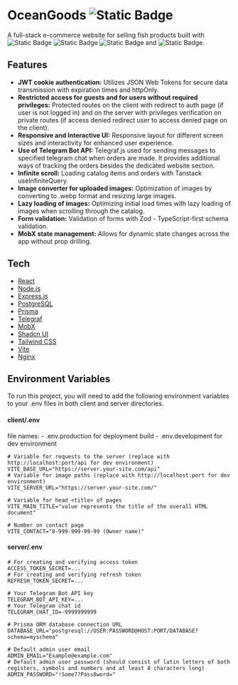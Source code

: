 # OceanGoods ![Static Badge](https://img.shields.io/badge/Open_website-grey?link=https%3A%2F%2Focean-goods.ru)

A full-stack e-commerce website for selling fish products built with ![Static Badge](https://img.shields.io/badge/PostgreSQL-%2331648c) ![Static Badge](https://img.shields.io/badge/Express-%237e7e7e) ![Static Badge](https://img.shields.io/badge/React-%23149eca) and ![Static Badge](https://img.shields.io/badge/Node-%23417e38).

## Features
  - **JWT cookie authentication:** Utilizes JSON Web Tokens for secure data transmission with expiration times and httpOnly.
  - **Restricted access for guests and for users without required privileges:** Protected routes on the client with redirect to auth page (if user is not logged in) and on the server with privileges verification on private routes (if access denied redirect user to access denied page on the client).
  - **Responsive and Interactive UI:** Responsive layout for different screen sizes and interactivity for enhanced user experience.
  - **Use of Telegram Bot API:** Telegraf.js used for sending messages to specified telegram chat when orders are made. It provides additional ways of tracking the orders besides the dedicated website section.
  - **Infinite scroll:** Loading catalog items and orders with Tanstack useInfiniteQuery.
  - **Image converter for uploaded images:** Optimization of images by converting to .webp format and resizing large images.
  - **Lazy loading of images:** Optimizing initial load times with lazy loading of images when scrolling through the catalog.
  - **Form validation:** Validation of forms with Zod - TypeScript-first schema validation.
  - **MobX state management:** Allows for dynamic state changes across the app without prop drilling.

## Tech
  - [React](https://react.dev)
  - [Node.js](https://nodejs.org)
  - [Express.js](https://expressjs.com)
  - [PostgreSQL](https://www.postgresql.org)
  - [Prisma](https://www.prisma.io)
  - [Telegraf](https://telegraf.js.org)
  - [MobX](https://mobx.js.org)
  - [Shadcn UI](https://ui.shadcn.com)
  - [Tailwind CSS](https://tailwindcss.com)
  - [Vite](https://vitejs.dev)
  - [Nginx](https://nginx.org)

## Environment Variables
  To run this project, you will need to add the following environment variables to your .env files in both client and server directories.

#### client/.env

  file names:
    - .env.production for deployment build
    - .env.development for dev environment
  
  ```
  # Variable for requests to the server (replace with http://localhost:port/api for dev environment)
  VITE_BASE_URL="https://server.your-site.com/api"
  # Variable for image paths (replace with http://localhost:port for dev environment)
  VITE_SERVER_URL="https://server.your-site.com/"
  
  # Variable for head <title> of pages
  VITE_MAIN_TITLE="value represents the title of the overall HTML document"
  
  # Number on contact page
  VITE_CONTACT="8-999-999-99-99 (Owner name)"
  ```

#### server/.env

  ```
  # For creating and verifying access token
  ACCESS_TOKEN_SECRET=...
  # For creating and verifying refresh token
  REFRESH_TOKEN_SECRET=...

  # Your Telegram Bot API key
  TELEGRAM_BOT_API_KEY=...
  # Your Telegram chat id
  TELEGRAM_CHAT_ID=-9999999999

  # Prisma ORM database connection URL
  DATABASE_URL="postgresql://USER:PASSWORD@HOST:PORT/DATABASE?schema=myschema"

  # Default admin user email
  ADMIN_EMAIL="Example@example.com"
  # Default admin user password (should consist of latin letters of both registers, symbols and numbers and at least 8 characters long)
  ADMIN_PASSWORD="!Some7?Pass8word="
  ```
